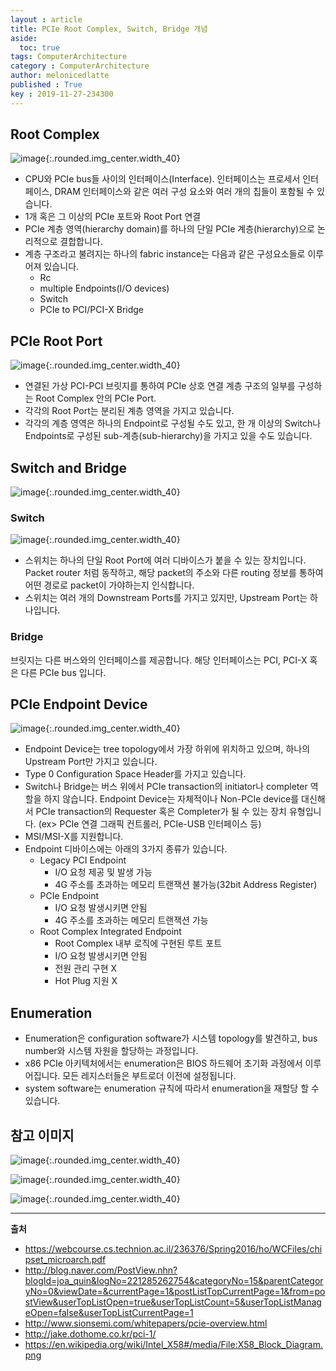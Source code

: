```yaml
---
layout : article
title: PCIe Root Complex, Switch, Bridge 개념
aside:
  toc: true
tags: ComputerArchitecture
category : ComputerArchitecture
author: melonicedlatte
published : True
key : 2019-11-27-234300
---
```


## Root Complex
![image](/assets/images/201911/3CF3B171-2CBD-43D1-88CD-92C36BBBC858.png){:.rounded.img_center.width_40}

- CPU와 PCIe bus들 사이의 인터페이스(Interface). 인터페이스는 프로세서 인터페이스, DRAM 인터페이스와 같은 여러 구성 요소와 여러 개의 칩들이 포함될 수 있습니다. 
- 1개 혹은 그 이상의 PCIe 포트와 Root Port 연결 
- PCIe 계층 영역(hierarchy domain)를 하나의 단일 PCIe 계층(hierarchy)으로 논리적으로 결합합니다.
- 계층 구조라고 불려지는 하나의 fabric instance는 다음과 같은 구성요소들로 이루어져 있습니다.
	- Rc
	- multiple Endpoints(I/O devices)
	- Switch
	- PCIe to PCI/PCI-X Bridge

## PCIe Root Port
![image](/assets/images/201911/73AC5A76-2C2A-4452-B394-ADB6ADF51305.png){:.rounded.img_center.width_40}

- 연결된 가상 PCI-PCI 브릿지를 통하여 PCIe 상호 연결 계층 구조의 일부를 구성하는 Root Complex 안의 PCIe Port.
- 각각의 Root Port는 분리된 계층 영역을 가지고 있습니다. 
- 각각의 계층 영역은 하나의 Endpoint로 구성될 수도 있고, 한 개 이상의 Switch나 Endpoints로 구성된 sub-계층(sub-hierarchy)을 가지고 있을 수도 있습니다. 

## Switch and Bridge
![image](/assets/images/201911/625614A2-368F-446B-AA76-68B4A4241272.jpeg){:.rounded.img_center.width_40}


### Switch

![image](/assets/images/201911/57CB1FE7-F939-4DDD-B3AE-F05E2D9178E3.jpeg){:.rounded.img_center.width_40}

- 스위치는 하나의 단일 Root Port에 여러 디바이스가 붙을 수 있는 장치입니다. Packet router 처럼 동작하고, 해당 packet의 주소와 다른 routing 정보를 통하여 어떤 경로로 packet이 가야하는지 인식합니다.
- 스위치는 여러 개의 Downstream Ports를 가지고 있지만, Upstream Port는 하나입니다.

### Bridge
브릿지는 다른 버스와의 인터페이스를 제공합니다. 해당 인터페이스는 PCI, PCI-X 혹은 다른 PCIe bus 입니다. 

## PCIe Endpoint Device
![image](/assets/images/201911/837F200E-E159-4518-8BFB-A83E1AEA81C1.jpeg){:.rounded.img_center.width_40}

- Endpoint Device는 tree topology에서 가장 하위에 위치하고 있으며, 하나의 Upstream Port만 가지고 있습니다.
- Type 0 Configuration Space Header를 가지고 있습니다.
- Switch나 Bridge는 버스 위에서 PCIe transaction의 initiator나 completer 역할을 하지 않습니다. Endpoint Device는 자체적이나 Non-PCIe device를 대신해서 PCIe transaction의 Requester 혹은 Completer가 될 수 있는 장치 유형입니다. (ex> PCIe 연결 그래픽 컨트롤러, PCIe-USB 인터페이스 등)
- MSI/MSI-X를 지원합니다.
- Endpoint 디바이스에는 아래의 3가지 종류가 있습니다.
	- Legacy PCI Endpoint
		- I/O 요청 제공 및 발생 가능
		- 4G 주소를 초과하는 메모리 트랜잭션 불가능(32bit Address Register)
	- PCIe Endpoint
		- I/O 요청 발생시키면 안됨
		- 4G 주소를 초과하는 메모리 트랜잭션 가능
	- Root Complex Integrated Endpoint
		- Root Complex 내부 로직에 구현된 루트 포트
		- I/O 요청 발생시키면 안됨
		- 전원 관리 구현 X
		- Hot Plug 지원 X


## Enumeration
- Enumeration은 configuration software가 시스템 topology를 발견하고, bus number와 시스템 자원을 할당하는 과정입니다.
- x86 PCIe 아키텍처에서는 enumeration은 BIOS 하드웨어 초기화 과정에서 이루어집니다. 모든 레지스터들은 부트로더 이전에 설정됩니다.
- system software는 enumeration 규칙에 따라서 enumeration을 재할당 할 수 있습니다.

## 참고 이미지

![image](/assets/images/201911/EC39E057-0B67-4C69-BA4E-6DDC1CC3A0CC.jpeg){:.rounded.img_center.width_40}

![image](/assets/images/201911/ACD78601-2EBF-41D9-B75C-9EF4F9C993F7.png){:.rounded.img_center.width_40}

![image](/assets/images/201911/AB166829-E5C9-485C-83DE-E91A09099BD4.jpeg){:.rounded.img_center.width_40}


---
**출처**
- https://webcourse.cs.technion.ac.il/236376/Spring2016/ho/WCFiles/chipset_microarch.pdf
- http://blog.naver.com/PostView.nhn?blogId=joa_quin&logNo=221285262754&categoryNo=15&parentCategoryNo=0&viewDate=&currentPage=1&postListTopCurrentPage=1&from=postView&userTopListOpen=true&userTopListCount=5&userTopListManageOpen=false&userTopListCurrentPage=1
- http://www.sionsemi.com/whitepapers/pcie-overview.html
- http://jake.dothome.co.kr/pci-1/
- https://en.wikipedia.org/wiki/Intel_X58#/media/File:X58_Block_Diagram.png
